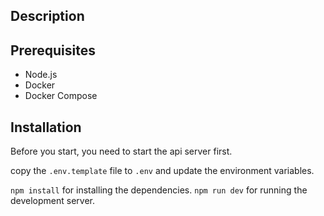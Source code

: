 ## Description

## Prerequisites

- Node.js
- Docker
- Docker Compose

## Installation

Before you start, you need to start the api server first.

copy the `.env.template` file to `.env` and update the environment variables.

`npm install` for installing the dependencies.
`npm run dev` for running the development server.
